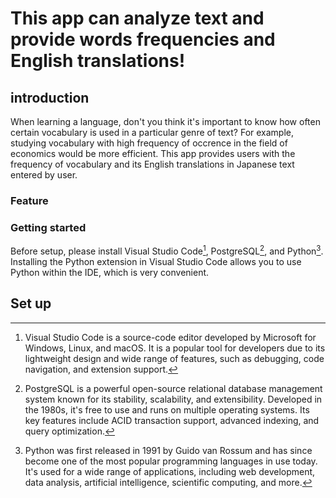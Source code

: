 # This app can analyze text and provide words frequencies and English translations!

## introduction

When learning a language, don't you think it's important to know how often certain vocabulary is used in a particular genre of text? For example, studying vocabulary with high frequency of occrence in the field of economics would be more efficient. This app provides users with the frequency of vocabulary and its English translations in Japanese text entered by user.

### Feature

### Getting started

Before setup, please install Visual Studio Code[^1], PostgreSQL[^2], and Python[^3]. Installing the Python extension in Visual Studio Code allows you to use Python within the IDE, which is very convenient.

[^1]:Visual Studio Code is a source-code editor developed by Microsoft for Windows, Linux, and macOS. It is a popular tool for developers due to its lightweight design and wide range of features, such as debugging, code navigation, and extension support.

[^2]:PostgreSQL is a powerful open-source relational database management system known for its stability, scalability, and extensibility. Developed in the 1980s, it's free to use and runs on multiple operating systems. Its key features include ACID transaction support, advanced indexing, and query optimization.

[^3]:Python was first released in 1991 by Guido van Rossum and has since become one of the most popular programming languages in use today. It's used for a wide range of applications, including web development, data analysis, artificial intelligence, scientific computing, and more.

## Set up



